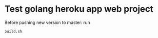 # Test golang heroku app web project

Before pushing new version to master:
run

```bash
build.sh
```
